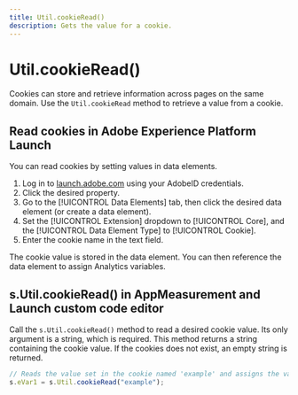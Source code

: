 ```yaml
---
title: Util.cookieRead()
description: Gets the value for a cookie.
---
```


# Util.cookieRead()

Cookies can store and retrieve information across pages on the same domain. Use the `Util.cookieRead` method to retrieve a value from a cookie.

## Read cookies in Adobe Experience Platform Launch

You can read cookies by setting values in data elements.

1. Log in to [launch.adobe.com](https://launch.adobe.com) using your AdobeID credentials.
2. Click the desired property.
3. Go to the [!UICONTROL Data Elements] tab, then click the desired data element (or create a data element).
4. Set the [!UICONTROL Extension] dropdown to [!UICONTROL Core], and the [!UICONTROL Data Element Type] to [!UICONTROL Cookie].
5. Enter the cookie name in the text field.

The cookie value is stored in the data element. You can then reference the data element to assign Analytics variables.

## s.Util.cookieRead() in AppMeasurement and Launch custom code editor

Call the `s.Util.cookieRead()` method to read a desired cookie value. Its only argument is a string, which is required. This method returns a string containing the cookie value. If the cookies does not exist, an empty string is returned.

```js
// Reads the value set in the cookie named 'example' and assigns the value to eVar1
s.eVar1 = s.Util.cookieRead("example");
```
